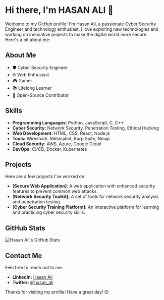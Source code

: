 # Hi there, I'm HASAN ALI 👋

Welcome to my GitHub profile! I'm Hasan Ali, a passionate Cyber Security Engineer and technology enthusiast. I love exploring new technologies and working on innovative projects to make the digital world more secure. Here's a bit about me:

## About Me

- 🛡️ Cyber Security Engineer
- 🌐 Web Enthusiast
- 🎮 Gamer
- 📚 Lifelong Learner
- 🌟 Open-Source Contributor

## Skills

- **Programming Languages:** Python, JavaScript, C, C++
- **Cyber Security:** Network Security, Penetration Testing, Ethical Hacking
- **Web Development:** HTML, CSS, React, Node.js
- **Tools:** Wireshark, Metasploit, Burp Suite, Nmap
- **Cloud Security:** AWS, Azure, Google Cloud
- **DevOps:** CI/CD, Docker, Kubernetes

## Projects

Here are a few projects I've worked on:

- **[Secure Web Application]:** A web application with enhanced security features to prevent common web attacks.
- **[Network Security Toolkit]:** A set of tools for network security analysis and penetration testing.
- **[Cyber Security Training Platform]:** An interactive platform for learning and practicing cyber security skills.

## GitHub Stats

![Hasan Ali's GitHub Stats](https://github-readme-stats.vercel.app/api?username=HASAN-ALI&show_icons=true&theme=radical)

## Contact Me

Feel free to reach out to me:

- **LinkedIn:** [Hasan Ali](https://www.linkedin.com/)
- **Twitter:** [@hasan_ali](https://twitter.com/)

Thanks for visiting my profile! Have a great day! 😊

